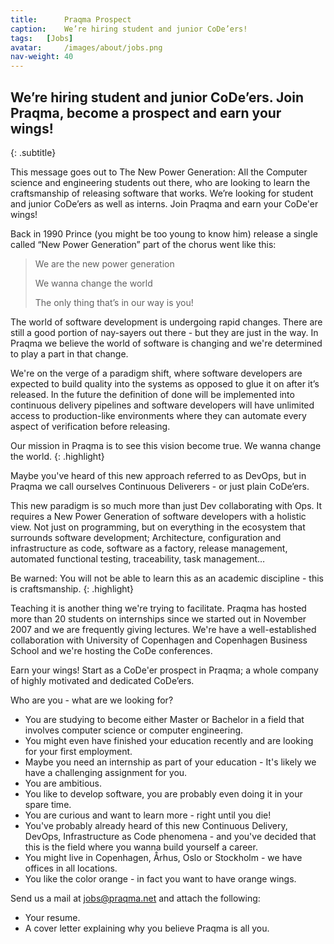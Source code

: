 ```yaml
---
title:      Praqma Prospect
caption:    We’re hiring student and junior CoDe’ers!
tags:   [Jobs]
avatar:     /images/about/jobs.png
nav-weight: 40
---
```


## We’re hiring student and junior CoDe’ers. Join Praqma, become a prospect and earn your wings!
{: .subtitle}

This message goes out to The New Power Generation: All the Computer science and engineering students out there, who are looking to learn the craftsmanship of releasing software that works. We’re looking for student and junior CoDe’ers as well as interns. Join Praqma and earn your CoDe'er wings!<!--break-->

Back in 1990 Prince (you might be too young to know him) release a single called “New Power Generation” part of the chorus went like this:

> We are the new power generation
>
> We wanna change the world
>
> The only thing that’s in our way is you!

The world of software development is undergoing rapid changes. There are still a good portion of nay-sayers out there - but they are just in the way. In Praqma we believe the world of software is changing and we're determined to play a part in that change.

We're on the verge of a paradigm shift, where software developers are expected to build quality into the systems as opposed to glue it on after it’s released. In the future the definition of done will be implemented into continuous delivery pipelines and software developers will have unlimited access to production-like environments where they can automate every aspect of verification before releasing.

Our mission in Praqma is to see this vision become true. We wanna change the world.
{: .highlight}

Maybe you've heard of this new approach referred to as DevOps, but in Praqma we call ourselves Continuous Deliverers - or just plain CoDe’ers.

This new paradigm is so much more than just Dev collaborating with Ops. It requires a New Power Generation of software developers with a holistic view. Not just on programming, but on everything in the ecosystem that surrounds software development; Architecture, configuration and infrastructure as code, software as a factory, release management, automated functional testing, traceability, task management…

Be warned: You will not be able to learn this as an academic discipline - this is craftsmanship.
{: .highlight}

Teaching it is another thing we're trying to facilitate. Praqma has hosted more than 20 students on internships since we started out in November 2007 and we are frequently giving lectures. We're have a well-established collaboration with University of Copenhagen and Copenhagen Business School and we're hosting the CoDe conferences.

Earn your wings! Start as a CoDe'er prospect in Praqma; a whole company of highly motivated and dedicated CoDe’ers.

Who are you - what are we looking for?

 * You are studying to become either Master or Bachelor in a field that involves computer science or computer engineering.
 * You might even have finished your education recently and are looking for your first employment.
 * Maybe you need an internship as part of your education - It's likely we have a challenging assignment for you.
 * You are ambitious.
 * You like to develop software, you are probably even doing it in your spare time.
 * You are curious and want to learn more - right until you die!
 * You've probably already heard of this new Continuous Delivery, DevOps, Infrastructure as Code phenomena - and you've decided that this is the field where you wanna build yourself a career.
 * You might live in Copenhagen, Århus, Oslo or Stockholm - we have offices in all locations.
 * You like the color orange - in fact you want to have orange wings.


Send us a mail at jobs@praqma.net and attach the following:

 * Your resume.
 * A cover letter explaining why you believe Praqma is all you.
